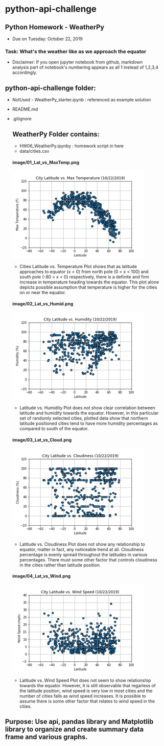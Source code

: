 # python-api-challenge
## Python Homework - WeatherPy
* Due on Tuesday: October 22, 2019

### Task: What's the weather like as we approach the equator
* Disclaimer: If you open jupyter notebook from github, markdown analysis part of notebook's numbering appears as all 1 instead of 1,2,3,4 accordingly.

## python-api-challenge folder: 
* NotUsed - WeatherPy_starter.ipynb : referenced as example solution
* README.md
* .gitignore
	## WeatherPy Folder contains:
	* HW06_WeatherPy.ipynby : homework script in here
	+ data/cities.csv
 
    #### image/01_Lat_vs_MaxTemp.png
    
    ![image/01_Lat_vs_MaxTemp.png](WeatherPy/image/01_Lat_vs_MaxTemp.png)
    * Cities Latitude vs. Temperature Plot shows that as latitude approaches to equator (x = 0) from north pole (0 < x < 100) and south pole (-80 < x < 0) respectively, there is a definite and firm increase in temperature heading towards the equator. This plot alone depicts possible assumption that temperature is higher for the cities on or near the equator.
    
    
    #### image/02_Lat_vs_Humid.png
    
    ![image/02_Lat_vs_Humid.png](WeatherPy/image/02_Lat_vs_Humid.png)
    * Latitude vs. Humidity Plot does not show clear correlation between latitude and humidity towards the equator. However, in this particular set of randomly selected cities, plotted data show that northern latitude positioned cities tend to have more humidity percentages as compared to south of the equator.
    
    
    #### image/03_Lat_vs_Cloud.png
    
    ![image/03_Lat_vs_Cloud.png](WeatherPy/image/03_Lat_vs_Cloud.png)
    * Latitude vs. Cloudiness Plot does not show any relationship to equator, matter in fact, any noticeable trend at all. Cloudiness percentage is evenly spread throughout the latitudes in various percentages. There must some other factor that controls cloudiness in the cities rather than latitude position.
    
    
    #### image/04_Lat_vs_Wind.png
    
    ![image/04_Lat_vs_Wind.png](WeatherPy/image/04_Lat_vs_Wind.png)
    * Latitude vs. Wind Speed Plot does not seem to show relationship towards the equator. However, it is still observable that regarless of the latitude position, wind speed is very low in most cities and the number of cities falls as wind speed increases. It is possible to assume there is some other factor that relates to wind speed in the cities.
    
## Purpose: Use api, pandas library and Matplotlib library to organize and create summary data frame and various graphs.